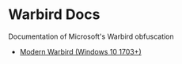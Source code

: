 # Warbird Docs

Documentation of Microsoft's Warbird obfuscation

 - [Modern Warbird (Windows 10 1703+)](./WarbirdModern.md)
